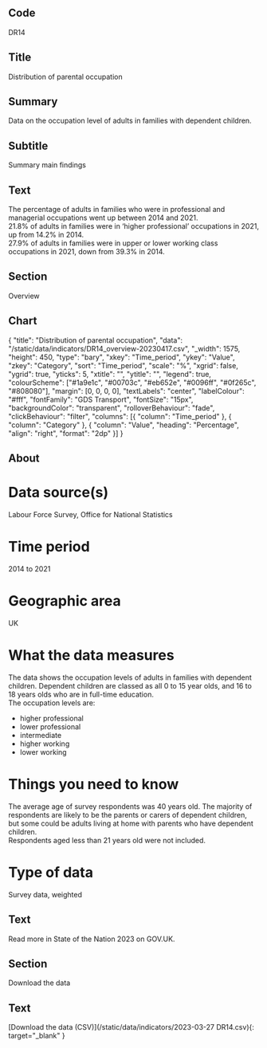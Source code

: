 ## Code
DR14

## Title
Distribution of parental occupation

## Summary
Data on the occupation level of adults in families with dependent children.

## Subtitle
Summary main findings

## Text
The percentage of adults in families who were in professional and managerial occupations went up between 2014 and 2021.<br>
21.8% of adults in families were in ‘higher professional’ occupations in 2021, up from 14.2% in 2014.<br>
27.9% of adults in families were in upper or lower working class occupations in 2021, down from 39.3% in 2014.

## Section
Overview

## Chart
{ "title": "Distribution of parental occupation", "data": "/static/data/indicators/DR14_overview-20230417.csv", "_width": 1575, "height": 450, "type": "bary", "xkey": "Time_period", "ykey": "Value", "zkey": "Category", "sort": "Time_period", "scale": "%", "xgrid": false, "ygrid": true, "yticks": 5, "xtitle": "", "ytitle": "", "legend": true, "colourScheme": ["#1a9e1c", "#00703c", "#eb652e", "#0096ff", "#0f265c", "#808080"], "margin": [0, 0, 0, 0], "textLabels": "center", "labelColour": "#fff", "fontFamily": "GDS Transport", "fontSize": "15px", "backgroundColor": "transparent", "rolloverBehaviour": "fade", "clickBehaviour": "filter", "columns": [{ "column": "Time_period" }, { "column": "Category" }, { "column": "Value", "heading": "Percentage", "align": "right", "format": "2dp" }] }

## About
# Data source(s)
Labour Force Survey, Office for National Statistics

# Time period
2014 to 2021

# Geographic area
UK

# What the data measures
The data shows the occupation levels of adults in families with dependent children. Dependent children are classed as all 0 to 15 year olds, and 16 to 18 years olds who are in full-time education.<br>
The occupation levels are:

<ul class="govuk-list list-disc">
    <li>higher professional</li>
    <li>lower professional</li>
    <li>intermediate</li>
    <li>higher working</li>
    <li>lower working</li>
</ul>

# Things you need to know
The average age of survey respondents was 40 years old. The majority of respondents are likely to be the parents or carers of dependent children, but some could be adults living at home with parents who have dependent children.<br>
Respondents aged less than 21 years old were not included.

# Type of data
Survey data, weighted

## Text
Read more in State of the Nation 2023 on GOV.UK.

## Section
Download the data

## Text
[Download the data (CSV)](/static/data/indicators/2023-03-27 DR14.csv){: target="_blank" }
